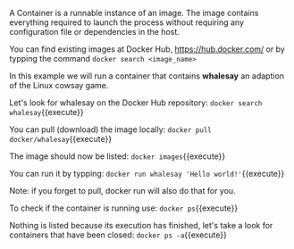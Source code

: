 A Container is a runnable instance of an image. The image contains everything required to launch the process without requiring any configuration file or dependencies in the host. 

You can find existing images at Docker Hub, https://hub.docker.com/ or by typping the command `docker search <image_name>`

In this example we will run a container that contains **whalesay** an adaption of the Linux cowsay game.

Let's look for whalesay on the Docker Hub repository:
`docker search whalesay`{{execute}}

You can pull (download) the image locally:
`docker pull docker/whalesay`{{execute}}

The image should now be listed:
`docker images`{{execute}}

You can run it by typping:
`docker run whalesay 'Hello world!'`{{execute}}

Note: if you forget to pull, docker run will also do that for you.

To check if the container is running use:
`docker ps`{{execute}}

Nothing is listed because its execution has finished, let's take a look for containers that have been closed:
`docker ps -a`{{execute}}

